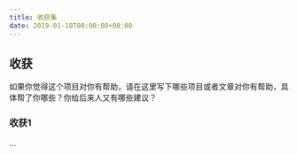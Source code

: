 ```yaml
---
title: 收获集
date: 2019-01-10T00:00:00+08:00
---
```


## 收获

如果你觉得这个项目对你有帮助，请在这里写下哪些项目或者文章对你有帮助，具体帮了你哪些？你给后来人又有哪些建议？

### 收获1

...

